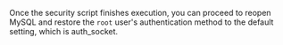 Once the security script finishes execution, you can proceed to reopen 
MySQL and restore the `root` user's authentication method to the default 
setting, which is auth_socket.